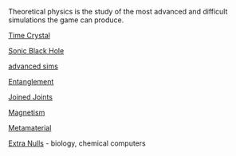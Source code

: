 Theoretical physics is the study of the most advanced and difficult simulations the game can produce.

[Time Crystal](/Time%20Crystal.md "Time Crystal")

[Sonic Black Hole](/Sonic%20Black%20Hole.md "Sonic Black Hole")

[advanced sims](/Advanced%20Simulations.md "Advanced Simulations")

[Entanglement](/Entanglement.md "Entanglement")

[Joined Joints](/Joints.md "Joints")

[Magnetism](/Magnetism.md "Magnetism")

[Metamaterial](/Meta%20Material.md "Meta Material")

[Extra Nulls](/Extraneous%20Nulls.md "Extraneous Nulls") - biology, chemical computers
